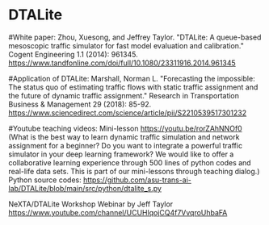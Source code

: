 # DTALite

#White paper: 
Zhou, Xuesong, and Jeffrey Taylor. "DTALite: A queue-based mesoscopic traffic simulator for fast model evaluation and calibration." Cogent Engineering 1.1 (2014): 961345.
https://www.tandfonline.com/doi/full/10.1080/23311916.2014.961345 

#Application of DTALite: 
Marshall, Norman L. "Forecasting the impossible: The status quo of estimating traffic flows with static traffic assignment and the future of dynamic traffic assignment." Research in Transportation Business & Management 29 (2018): 85-92.
https://www.sciencedirect.com/science/article/pii/S2210539517301232


#Youtube teaching videos:
Mini-lesson https://youtu.be/rorZAhNNOf0
(What is the best way to learn dynamic traffic simulation and network assignment for a beginner? Do you want to integrate a powerful traffic simulator in your deep learning framework? We would like to offer a collaborative learning experience through 500 lines of python codes and real-life data sets. This is part of our mini-lessons through teaching dialog.)
Python source codes: https://github.com/asu-trans-ai-lab/DTALite/blob/main/src/python/dtalite_s.py 

NeXTA/DTALite Workshop Webinar by Jeff Taylor
https://www.youtube.com/channel/UCUHlqojCQ4f7VvqroUhbaFA


